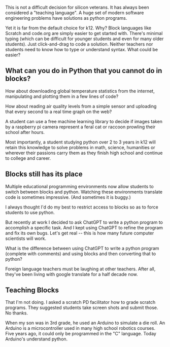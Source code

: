 This is not a difficult decision for silicon veterans. It has always been considered a "teaching language". A huge set of modern software engineering problems have solutions as python programs.

Yet it is far from the default choice for k12. Why? Block languages like Scratch and code.org are simply easier to get started with. There's minimal typing (which can be difficult for younger students and even for many older students). Just click-and-drag to code a solution. Neither teachers nor students need to know how to type or understand syntax. What could be easier?

## What can you do in Python that you cannot do in blocks?

How about downloading global temperature statistics from the internet, manipulating and plotting them in a few lines of code?

How about reading air quality levels from a simple sensor and uploading that every second to a real time graph on the web?

A student can use a free machine learning library to decide if images taken by a raspberry pi camera represent a feral cat or raccoon prowling their school after hours.

Most importantly, a student studying python over 2 to 3 years in k12 will retain this knowledge to solve problems in math, science, humanities or wherever their passions carry them as they finish high school and continue to college and career.

## Blocks still has its place

Multiple educational programming environments now allow students to switch between blocks and python. Watching these environments translate code is sometimes impressive. (And sometimes it is buggy.)

I always thought I'd do my best to restrict access to blocks so as to force students to use python.

But recently at work I decided to ask ChatGPT to write a python program to accomplish a specific task. And I kept using ChatGPT to refine the program and fix its own bugs. Let's get real -- this is how many future computer scientists will work.

What is the difference between using ChatGPT to write a python program (complete with comments) and using blocks and then converting that to python?

Foreign language teachers must be laughing at other teachers. After all, they've been living with google translate for a half decade now.

## Teaching Blocks

That I'm not doing. I asked a scratch PD facilitator how to grade scratch programs. They suggested students take screen shots and submit those. No thanks.


When my son was in 3rd grade, he used an Arduino to simulate a die roll. An Arduino is a microcontroller used in many high school robotics courses. Five years ago, it could only be programmed in the "C" language. Today Arduino's understand python.